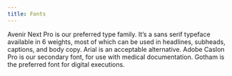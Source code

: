 ```yaml
---
title: Fonts
---
```


Avenir Next Pro is our preferred type family. It’s a sans serif typeface available in 6 weights,
most of which can be used in headlines, subheads, captions, and body copy. 
Arial is an acceptable alternative. 
Adobe Caslon Pro is our secondary font, for use with medical documentation. 
Gotham is the preferred font for digital executions.